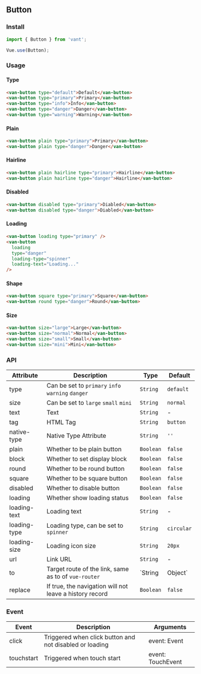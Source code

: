 ## Button

### Install
``` javascript
import { Button } from 'vant';

Vue.use(Button);
```

### Usage

#### Type

```html
<van-button type="default">Default</van-button>
<van-button type="primary">Primary</van-button>
<van-button type="info">Info</van-button>
<van-button type="danger">Danger</van-button>
<van-button type="warning">Warning</van-button>
```

#### Plain

```html
<van-button plain type="primary">Primary</van-button>
<van-button plain type="danger">Danger</van-button>
```

#### Hairline

```html
<van-button plain hairline type="primary">Hairline</van-button>
<van-button plain hairline type="danger">Hairline</van-button>
```

#### Disabled

```html
<van-button disabled type="primary">Diabled</van-button>
<van-button disabled type="danger">Diabled</van-button>
```

#### Loading

```html 
<van-button loading type="primary" />
<van-button
  loading
  type="danger"
  loading-type="spinner"
  loading-text="Loading..."
/>
```

#### Shape

```html 
<van-button square type="primary">Square</van-button>
<van-button round type="danger">Round</van-button>
```

#### Size

```html 
<van-button size="large">Large</van-button>
<van-button size="normal">Normal</van-button>
<van-button size="small">Small</van-button>
<van-button size="mini">Mini</van-button>
```

### API

| Attribute | Description | Type | Default |
|------|------|------|------|
| type | Can be set to `primary` `info` `warning` `danger` | `String` | `default` |
| size | Can be set to `large` `small` `mini` | `String` | `normal` |
| text | Text | `String` | - |
| tag | HTML Tag | `String` | `button` |
| native-type | Native Type Attribute | `String` | `''` |
| plain | Whether to be plain button | `Boolean` | `false` |
| block | Whether to set display block | `Boolean` | `false` |
| round | Whether to be round button | `Boolean` | `false` |
| square | Whether to be square button | `Boolean` | `false` |
| disabled | Whether to disable button | `Boolean` | `false` |
| loading | Whether show loading status | `Boolean` | `false` |
| loading-text | Loading text | `String` | - |
| loading-type | Loading type, can be set to `spinner` | `String` | `circular` |
| loading-size | Loading icon size | `String` | `20px` |
| url | Link URL | `String` | - |
| to | Target route of the link, same as to of `vue-router` | `String | Object` | - |
| replace | If true, the navigation will not leave a history record | `Boolean` | `false` |

### Event

| Event | Description | Arguments |
|------|------|------|
| click | Triggered when click button and not disabled or loading | event: Event |
| touchstart | Triggered when touch start | event: TouchEvent |
